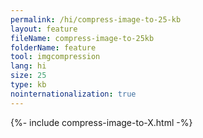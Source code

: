 ```yaml
---
permalink: /hi/compress-image-to-25-kb
layout: feature
fileName: compress-image-to-25kb
folderName: feature
tool: imgcompression
lang: hi
size: 25
type: kb
nointernationalization: true
---
```

{%- include compress-image-to-X.html -%}
      